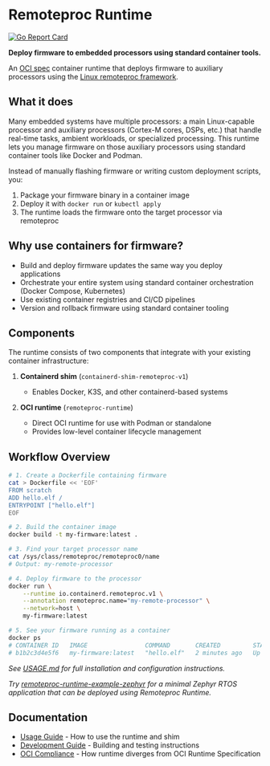 # Remoteproc Runtime

[![Go Report Card](https://goreportcard.com/badge/github.com/arm/remoteproc-runtime)](https://goreportcard.com/report/github.com/arm/remoteproc-runtime)

**Deploy firmware to embedded processors using standard container tools.**

An [OCI spec](https://github.com/opencontainers/runtime-spec) container runtime that deploys firmware to auxiliary processors using the [Linux remoteproc framework](https://docs.kernel.org/staging/remoteproc.html#introduction).

## What it does

Many embedded systems have multiple processors: a main Linux-capable processor and auxiliary processors (Cortex-M cores, DSPs, etc.) that handle real-time tasks, ambient workloads, or specialized processing. This runtime lets you manage firmware on those auxiliary processors using standard container tools like Docker and Podman.

Instead of manually flashing firmware or writing custom deployment scripts, you:

1. Package your firmware binary in a container image
2. Deploy it with `docker run` or `kubectl apply`
3. The runtime loads the firmware onto the target processor via remoteproc

## Why use containers for firmware?

- Build and deploy firmware updates the same way you deploy applications
- Orchestrate your entire system using standard container orchestration (Docker Compose, Kubernetes)
- Use existing container registries and CI/CD pipelines
- Version and rollback firmware using standard container tooling

## Components

The runtime consists of two components that integrate with your existing container infrastructure:

1. **Containerd shim** (`containerd-shim-remoteproc-v1`)
   - Enables Docker, K3S, and other containerd-based systems

1. **OCI runtime** (`remoteproc-runtime`)
   - Direct OCI runtime for use with Podman or standalone
   - Provides low-level container lifecycle management

## Workflow Overview

```bash
# 1. Create a Dockerfile containing firmware
cat > Dockerfile << 'EOF'
FROM scratch
ADD hello.elf /
ENTRYPOINT ["hello.elf"]
EOF

# 2. Build the container image
docker build -t my-firmware:latest .

# 3. Find your target processor name
cat /sys/class/remoteproc/remoteproc0/name
# Output: my-remote-processor

# 4. Deploy firmware to the processor
docker run \
    --runtime io.containerd.remoteproc.v1 \
    --annotation remoteproc.name="my-remote-processor" \
    --network=host \
    my-firmware:latest

# 5. See your firmware running as a container
docker ps
# CONTAINER ID   IMAGE                COMMAND       CREATED         STATUS         NAMES
# b1b2c3d4e5f6   my-firmware:latest   "hello.elf"   2 minutes ago   Up 2 minutes   brave_tesla
```

_See [USAGE.md](docs/USAGE.md) for full installation and configuration instructions._

_Try [remoteproc-runtime-example-zephyr](https://github.com/arm/remoteproc-runtime-example-zephyr/) for a minimal Zephyr RTOS application that can be deployed using Remoteproc Runtime._

## Documentation

- [Usage Guide](docs/USAGE.md) - How to use the runtime and shim
- [Development Guide](docs/DEVELOPMENT.md) - Building and testing instructions
- [OCI Compliance](docs/OCI_COMPLIANCE.md) - How runtime diverges from OCI Runtime Specification
